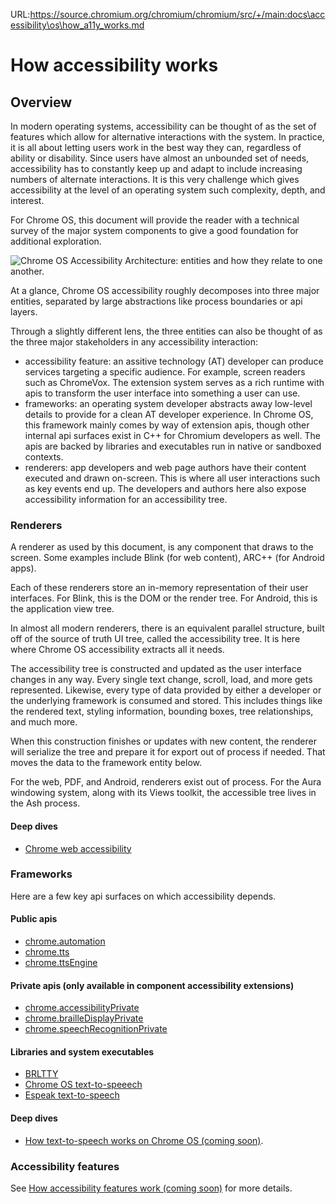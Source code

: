 URL:https://source.chromium.org/chromium/chromium/src/+/main:docs\accessibility\os\how_a11y_works.md
# How accessibility works

## Overview
In modern operating systems, accessibility can be thought of as the set of
features which allow for alternative interactions with the system. In practice,
it is all about letting users work in the best way they can, regardless of
ability or disability. Since users have almost an unbounded set of needs,
accessibility has to constantly keep up and adapt to include increasing numbers
of alternate interactions. It is this very challenge which gives accessibility
at the level of an operating system such complexity, depth, and interest.

For Chrome OS, this document will provide the reader with a technical survey of
the major system components to give a good foundation for additional
exploration.

![Chrome OS Accessibility Architecture: entities and how they relate to one
another.](figures/architecture.png)

At a glance, Chrome OS accessibility roughly decomposes into three major
entities, separated by large abstractions like process boundaries or api layers.

Through a slightly different lens, the three entities can also be thought of as the three major stakeholders in any accessibility interaction:
- accessibility feature: an assitive technology (AT) developer can produce services targeting a specific audience. For example, screen readers such as ChromeVox. The extension system serves as a rich runtime with apis to transform the user interface into something a user can use.
- frameworks: an operating system developer abstracts away low-level details to provide for a clean AT developer experience. In Chrome OS, this framework mainly comes by way of extension apis, though other internal api surfaces exist in C++ for Chromium developers as well. The apis are backed by libraries and executables run in native or sandboxed contexts.
- renderers: app developers and web page authors have their content executed and drawn on-screen. This is where all user interactions such as key events end up. The developers and authors here also expose accessibility information for an accessibility tree.

### Renderers
A renderer as used by this document, is any component that draws to the
screen. Some examples include Blink (for web content), ARC++ (for Android apps).

Each of these renderers store an in-memory representation of their user
interfaces. For Blink, this is the DOM or the render tree. For Android, this is
the application view tree.

In almost all modern renderers, there is an equivalent parallel structure, built
off of the source of truth UI tree, called the accessibility tree. It is here
where Chrome OS accessibility extracts all it needs.

The accessibility tree is constructed and updated as the user interface changes
in any way. Every single text change, scroll, load, and more gets
represented. Likewise, every type of data provided by either a developer or the
underlying framework is consumed and stored. This includes things like the
rendered text, styling information, bounding boxes, tree relationships, and much
more.

When this construction finishes or updates with new content, the renderer will
serialize the tree and prepare it for export out of process if needed. That
moves the data to the framework entity below.

For the web, PDF, and Android, renderers exist out of process. For the Aura
windowing system, along with its Views toolkit, the accessible tree lives in the
Ash process.

#### Deep dives
- [Chrome web accessibility](../browser/how_a11y_works.md)

### Frameworks
Here are a few key api surfaces on which accessibility depends.

#### Public apis
- [chrome.automation](https://developer.chrome.com/docs/extensions/reference/automation/)
- [chrome.tts](https://developer.chrome.com/docs/extensions/reference/tts/)
- [chrome.ttsEngine](https://developer.chrome.com/docs/extensions/reference/ttsEngine/)

#### Private apis (only available in component accessibility extensions)
- [chrome.accessibilityPrivate](https://source.chromium.org/chromium/chromium/src/+/main:chrome/common/extensions/api/accessibility_private.json)
- [chrome.brailleDisplayPrivate](https://source.chromium.org/chromium/chromium/src/+/main:chrome/common/extensions/api/braille_display_private.idl)
- [chrome.speechRecognitionPrivate](https://source.chromium.org/chromium/chromium/src/+/main:chrome/common/extensions/api/speech_recognition_private.idl)

#### Libraries and system executables
- [BRLTTY](https://chromium.googlesource.com/chromiumos/overlays/chromiumos-overlay/+/main/app-accessibility/brltty/)
- [Chrome OS text-to-speeech](https://chromium.googlesource.com/chromiumos/overlays/chromiumos-overlay/+/main/app-accessibility/googletts/)
- [Espeak text-to-speech](https://chromium.googlesource.com/chromiumos/overlays/chromiumos-overlay/+/main/app-accessibility/espeak-ng/)

#### Deep dives
- [How text-to-speech works on Chrome OS (coming soon)](how_tts_works.md).

### Accessibility features
See [How accessibility features work (coming soon)](how_a11y_features_work.md) for more details.
